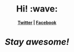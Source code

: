 <h1 align='center'> Hi! :wave:</h1>

<h4 align='center'> <a href="https://twitter.com/Securi_Trust">Twitter</a> | <a href="https://www.facebook.com/SecuriTrust">Facebook</a></h4>

<h1 align='center'><i>Stay awesome!</i></h1>

<!---
- 👋 Hi, I’m @SecuriTrust
- 👀 I’m interested in ...
- 🌱 I’m currently learning ...
- 💞️ I’m looking to collaborate on ...
- 📫 How to reach me ...

SecuriTrust/SecuriTrust is a ✨ special ✨ repository because its `README.md` (this file) appears on your GitHub profile.
You can click the Preview link to take a look at your changes.
--->
